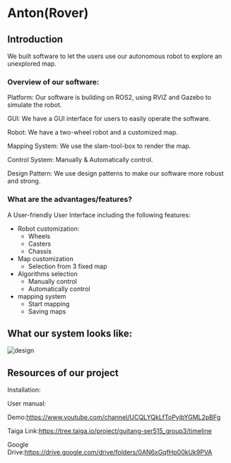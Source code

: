# Anton(Rover)

## Introduction

We built software to let the users use our autonomous robot to explore an unexplored map.
### Overview of our software:
Platform: Our software is building on ROS2, using RVIZ and Gazebo to simulate the robot.

GUI: We have a GUI interface for users to easily operate the software.

Robot: We have a two-wheel robot and a customized map.

Mapping System: We use the slam-tool-box to render the map.

Control System: Manually & Automatically control.

Design Pattern: We use design patterns to make our software more robust and strong.

### What are the advantages/features?
A User-friendly User Interface including the following features: 

- Robot customization:
  - Wheels
  - Casters
  - Chassis
- Map customization
  - Selection from 3 fixed map
- Algorithms selection
  - Manually control
  - Automatically control 
- mapping system
  - Start mapping
  - Saving maps

## What our system looks like:

![design](/Users/lizhuoran/Documents/GitHub/SER515-Spring22-Team3/README.assets/design.png)

## Resources of our project

Installation:

User manual:

Demo:https://www.youtube.com/channel/UCQLYQkLfToPyjbYGML2pBFg

Taiga Link:https://tree.taiga.io/project/guitang-ser515_group3/timeline

Google Drive:https://drive.google.com/drive/folders/0AN6xGqfHp00kUk9PVA
